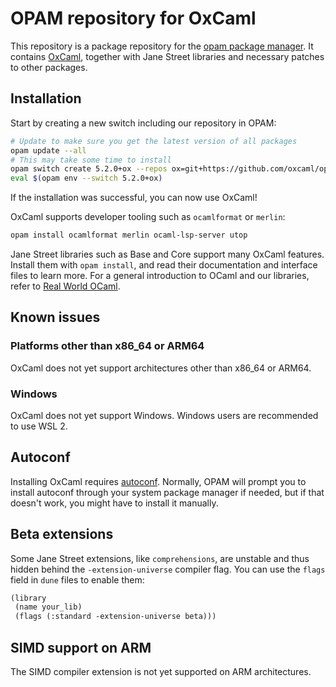# OPAM repository for OxCaml

This repository is a package repository for the [opam package manager](https://opam.ocaml.org). It contains [OxCaml](https://github.com/oxcaml/oxcaml), together with Jane Street libraries and necessary patches to other packages.

## Installation

Start by creating a new switch including our repository in OPAM:

```sh
# Update to make sure you get the latest version of all packages
opam update --all
# This may take some time to install
opam switch create 5.2.0+ox --repos ox=git+https://github.com/oxcaml/opam-repository.git,default
eval $(opam env --switch 5.2.0+ox)
```

If the installation was successful, you can now use OxCaml!

OxCaml supports developer tooling such as `ocamlformat` or `merlin`:

```sh
opam install ocamlformat merlin ocaml-lsp-server utop
```

Jane Street libraries such as Base and Core support many OxCaml features. Install them with `opam install`, and read their documentation and interface files to learn more. For a general introduction to OCaml and our libraries, refer to [Real World OCaml](https://dev.realworldocaml.org/index.html).

## Known issues

### Platforms other than x86_64 or ARM64

OxCaml does not yet support architectures other than x86_64 or ARM64.

### Windows

OxCaml does not yet support Windows. Windows users are recommended to use WSL 2.

## Autoconf

Installing OxCaml requires [autoconf](https://www.gnu.org/software/autoconf/).
Normally, OPAM will prompt you to install autoconf through your system package manager if needed,
but if that doesn't work, you might have to install it manually.

## Beta extensions

Some Jane Street extensions, like `comprehensions`, are unstable and thus hidden behind the `-extension-universe` compiler flag.
You can use the `flags` field in `dune` files to enable them:

```ocaml
(library
 (name your_lib)
 (flags (:standard -extension-universe beta)))
```

## SIMD support on ARM

The SIMD compiler extension is not yet supported on ARM architectures.

